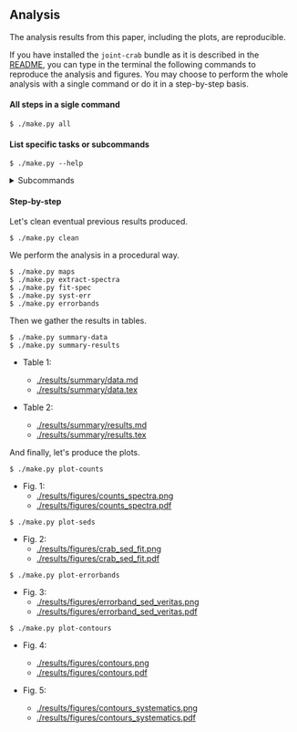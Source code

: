 ## Analysis

The analysis results from this paper, including the plots, are reproducible.

If you have installed the `joint-crab` bundle as it is described in the
[README](../README.md), you can type in the terminal the following commands to reproduce the analysis and figures. 
You may choose to perform the whole analysis with a single command or do it in a step-by-step basis.

#### All steps in a sigle command

    $ ./make.py all

#### List specific tasks or subcommands

    $ ./make.py --help

<details>
<summary>Subcommands</summary>
<pre>
Commands:
  all              Run all steps.
  clean            Clean out results folder.
  errorbands       Compute flux error bands.
  extract-spectra  Extract 1d spectra.
  fit-spec         Execute spectrum fit.
  maps             Make and plot sky maps.
  plot-contours    Plot contours.
  plot-counts      Plot counts spectra.
  plot-errorbands  Plot SED error bands.
  plot-seds        Plot SEDs.
  provenance       Write `results/provenance.yaml`.
  summary-data     Write summary for data.
  summary-results  Write summary for results.
  syst-err         Fit that includes systematics.
</pre>
</details>

#### Step-by-step

Let's clean eventual previous results produced.

    $ ./make.py clean
    
We perform the analysis in a procedural way. 
    
    $ ./make.py maps
    $ ./make.py extract-spectra
    $ ./make.py fit-spec
    $ ./make.py syst-err
    $ ./make.py errorbands

Then we gather the results in tables. 

    $ ./make.py summary-data
    $ ./make.py summary-results

* Table 1:
  - [./results/summary/data.md](./results/summary/data.md)
  - [./results/summary/data.tex](./results/summary/data.tex)
  
* Table 2:  
  - [./results/summary/results.md](./results/summary/results.md)
  - [./results/summary/results.tex](./results/summary/results.tex)


And finally, let's produce the plots. 

`$ ./make.py plot-counts`
    
* Fig. 1:
  - [./results/figures/counts_spectra.png](./results/figures/counts_spectra.png)
  - [./results/figures/counts_spectra.pdf](./results/figures/counts_spectra.pdf)
       
    
`$ ./make.py plot-seds`


* Fig. 2:
  - [./results/figures/crab_sed_fit.png](./results/figures/crab_sed_fit.png)
  - [./results/figures/crab_sed_fit.pdf](./results/figures/crab_sed_fit.pdf)
  
  
`$ ./make.py plot-errorbands`


* Fig. 3:
  - [./results/figures/errorband_sed_veritas.png](./results/figures/errorband_sed_veritas.png)
  - [./results/figures/errorband_sed_veritas.pdf](./results/figures/errorband_sed_veritas.pdf)
  
  
`$ ./make.py plot-contours`
 
    
* Fig. 4:
  - [./results/figures/contours.png](./results/figures/contours.png)
  - [./results/figures/contours.pdf](./results/figures/contours.pdf)
  
* Fig. 5:
  - [./results/figures/contours_systematics.png](./results/figures/contours_systematics.png)
  - [./results/figures/contours_systematics.pdf](./results/figures/contours_systematics.pdf)
  


